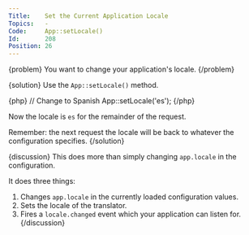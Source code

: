 ```yaml
---
Title:    Set the Current Application Locale
Topics:   -
Code:     App::setLocale()
Id:       208
Position: 26
---
```


{problem}
You want to change your application's locale.
{/problem}

{solution}
Use the `App::setLocale()` method.

{php}
// Change to Spanish
App::setLocale('es');
{/php}

Now the locale is `es` for the remainder of the request.

Remember: the next request the locale will be back to whatever the configuration specifies.
{/solution}

{discussion}
This does more than simply changing `app.locale` in the configuration.

It does three things:

1. Changes `app.locale` in the currently loaded configuration values.
2. Sets the locale of the translator.
3. Fires a `locale.changed` event which your application can listen for.
{/discussion}

